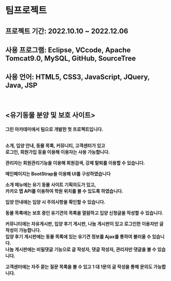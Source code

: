 <h1>팀프로젝트</h1>
<h2>프로젝트 기간: 2022.10.10 ~ 2022.12.06</h2>
<h2>사용 프로그램: Eclipse, VCcode, Apache Tomcat9.0, MySQL, GitHub, SourceTree</h2>
<h2>사용 언어: HTML5, CSS3, JavaScript, JQuery, Java, JSP</h2>
<br>
<h2><유기동물 분양 및 보호 사이트></h2>

<h4>
그린 아카데미에서 팀으로 개발한 첫 프로젝트입니다.<br><br>

소개, 입양 안내, 동물 목록, 커뮤니티, 고객센터가 있고<br>
로그인, 회원가입 등을 이용해 이용자는 사용 가능합니다.

관리자는 회원관리기능을 이용해 회원검색, 강제 탈퇴를 이용할 수 있습니다.<br>

메인페이지는 BootStrap을 이용해 UI를 구성하였습니다<br>

소개 메뉴에는 유기 동물 사이트 기획의도가 있고,<br>
카카오 맵 API를 이용하여 학원 위치를 볼 수 있도록 하였습니다.

입양 안내에는 입양 시 주의사항을 확인할 수 있습니다.

동물 목록에는 보호 중인 유기견의 목록을 열람하고 입양 신청글을 작성할 수 있습니다.

커뮤니티에는 자유게시판, 입양 후기 게시판, 나눔 게시판이 있고 로그인한 이용자만 글 작성이 가능합니다.<br>
입양 후기 게시판에는 동물 목록에 있는 유기견 정보를 Ajax를 통하여 불러올 수 있습니다.<br>
나눔 게시판에는 비밀댓글 기능으로 글 작성자, 댓글 작성자, 관리자만 댓글을 볼 수 있습니다.

고객센터에는 자주 묻는 질문 목록을 볼 수 있고 1 대 1문의 글 작성을 통해 문의도 가능합니다.
<h4>
